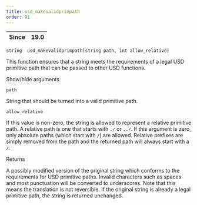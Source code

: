 ```yaml
---
title: usd_makevalidprimpath
order: 91
---
```

| Since | 19.0 |
| --- | --- |

`string  usd_makevalidprimpath(string path, int allow_relative)`

This function ensures that a string meets the requirements of a legal USD
primitive path that can be passed to other USD functions.

Show/hide arguments

`path`

String that should be turned into a valid primitive path.

`allow_relative`

If this value is non-zero, the string is allowed to represent a relative
primitive path. A relative path is one that starts with `./` or `../`. If
this argument is zero, only absolute paths (which start with `/`) are
allowed. Relative prefixes are simply removed from the path and the
returned path will always start with a `/`.

Returns

A possibly modified version of the original string which conforms to the
requirements for USD primitive paths. Invalid characters such as spaces
and most punctuation will be converted to underscores. Note that this means
the translation is not reversible. If the original string is already a
legal primitive path, the string is returned unchanged.
